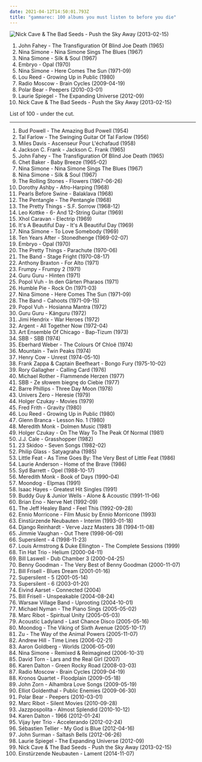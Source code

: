 ```yaml
---
date: 2021-04-12T14:50:01.793Z
title: "gammarec: 100 albums you must listen to before you die"
---
```

![Nick Cave &amp; The Bad Seeds - Push the Sky Away (2013-02-15)](http://coverartarchive.org/release/32d91075-4857-4d10-9c39-f8531caeaa2b/2962749999-500.jpg "Nick Cave & The Bad Seeds - Push the Sky Away (2013-02-15)")
<ol class="albums">
<li data-cover="https://img.discogs.com/HEEGEQ0v2oMPoHW8HxW_4ZUUQ_M=/fit-in/500x500/filters:strip_icc():format(jpeg):mode_rgb():quality(90)/discogs-images/R-8320745-1459292983-8543.jpeg.jpg" data-tags="60s, folk" role="button">John Fahey - The Transfiguration Of Blind Joe Death (1965)</li>
<li data-cover="http://coverartarchive.org/release/06bfbef3-f65b-4043-965d-0a6342567b83/4427849114-500.jpg" data-tags="60s" role="button">Nina Simone - Nina Simone Sings The Blues (1967)</li>
<li data-cover="http://coverartarchive.org/release/e66ff191-3e85-48bf-9d82-f66e6e995a28/15473580472-500.jpg" data-tags="jazz" role="button">Nina Simone - Silk & Soul (1967)</li>
<li data-cover="https://img.discogs.com/Nw5AZ9P9FrWucPthSvJLvHDbEk4=/fit-in/600x600/filters:strip_icc():format(jpeg):mode_rgb():quality(90)/discogs-images/R-3144870-1362105598-3990.jpeg.jpg" data-tags="rock, krautrock, avantgarde, favs, jazzrock, gammarec, klassik kraut, remember70, freepurp1e, juma, jeppf, albums i listened to, sounds66till77" role="button">Embryo - Opal (1970)</li>
<li data-cover="http://coverartarchive.org/release/8d856598-9599-4ab2-959b-1ac7bad91ac0/14317207367-500.jpg" data-tags="blues, jazz" role="button">Nina Simone - Here Comes The Sun (1971-09)</li>
<li data-cover="http://coverartarchive.org/release/999279cb-b6af-4562-8d0d-752e83ca3980/12886992598-500.jpg" data-tags="rock, queer, rock n roll animal, rock n roll, 1980s, lou reed, gammarec, merkliste, arista records, freepurp1e, woodstock merkliste, lauraann163" role="button">Lou Reed - Growing Up in Public (1980)</li>
<li data-cover="http://coverartarchive.org/release/7a0d6f6b-0a2b-4449-880c-4529bdaec15d/16256226007-500.jpg" data-tags="blues rock" role="button">Radio Moscow - Brain Cycles (2009-04-19)</li>
<li data-cover="https://img.discogs.com/XMDd2We33_c9r3QA8Y5f8aB2etI=/fit-in/303x303/filters:strip_icc():format(jpeg):mode_rgb():quality(90)/discogs-images/R-2173054-1267957273.jpeg.jpg" data-tags="electronic, ambient, experimental, jazz fusion, the leaf label, jazz-fusion, gammarec, freepurp1e" role="button">Polar Bear - Peepers (2010-03-01)</li>
<li data-cover="http://coverartarchive.org/release/2e4559c2-0370-4b88-8549-e9be7cce922a/27807360410-500.jpg" data-tags="electronic, minimal" role="button">Laurie Spiegel - The Expanding Universe (2012-09)</li>
<li data-cover="http://coverartarchive.org/release/32d91075-4857-4d10-9c39-f8531caeaa2b/2962749999-500.jpg" data-tags="2010s, art rock" role="button">Nick Cave & The Bad Seeds - Push the Sky Away (2013-02-15)</li>
</ol>
List of 100 - under the cut.
<!-- more -->

_________________

<ol class="albums">
<li data-cover="http://coverartarchive.org/release/51781b81-7108-4d31-ab86-d945679c4de5/3542558835-500.jpg" data-tags="jazz, bud powell" role="button">
Bud Powell - The Amazing Bud Powell (1954)
</li>
<li data-cover="http://coverartarchive.org/release/3ae795cc-8436-4f3d-96f6-1141a245d694/26194392590-500.jpg" data-tags="jazz, jazz guitar" role="button">
Tal Farlow - The Swinging Guitar Of Tal Farlow (1956)
</li>
<li data-cover="https://via.placeholder.com/450" data-tags="jazz, soundtrack" role="button">
Miles Davis - Ascenseur Pour L'échafaud (1958)
</li>
<li data-cover="https://img.discogs.com/WPZKH46hTDA9kaAQ0vzwZsDihJM=/fit-in/240x240/filters:strip_icc():format(jpeg):mode_rgb():quality(90)/discogs-images/R-1492912-1256845522.jpeg.jpg" data-tags="folk" role="button">
Jackson C. Frank - Jackson C. Frank (1965)
</li>
<li data-cover="https://img.discogs.com/HEEGEQ0v2oMPoHW8HxW_4ZUUQ_M=/fit-in/500x500/filters:strip_icc():format(jpeg):mode_rgb():quality(90)/discogs-images/R-8320745-1459292983-8543.jpeg.jpg" data-tags="60s, folk" role="button">
John Fahey - The Transfiguration Of Blind Joe Death (1965)
</li>
<li data-cover="http://coverartarchive.org/release/b4b8144b-5574-4ef0-b918-c5b9e84120e9/4613419157-500.jpg" data-tags="jazz" role="button">
Chet Baker - Baby Breeze (1965-02)
</li>
<li data-cover="http://coverartarchive.org/release/06bfbef3-f65b-4043-965d-0a6342567b83/4427849114-500.jpg" data-tags="60s" role="button">
Nina Simone - Nina Simone Sings The Blues (1967)
</li>
<li data-cover="http://coverartarchive.org/release/e66ff191-3e85-48bf-9d82-f66e6e995a28/15473580472-500.jpg" data-tags="jazz" role="button">
Nina Simone - Silk & Soul (1967)
</li>
<li data-cover="http://coverartarchive.org/release/e53265c1-7e75-4c3b-908a-6c684cc4f338/6701550123-500.jpg" data-tags="classic rock, rock, 60s" role="button">
The Rolling Stones - Flowers (1967-06-26)
</li>
<li data-cover="http://coverartarchive.org/release/cf7c810a-d4f0-4f6b-b427-f6e356fcb3ce/19871535952-500.jpg" data-tags="jazz" role="button">
Dorothy Ashby - Afro-Harping (1968)
</li>
<li data-cover="https://img.discogs.com/Uv1dPnAgKGDNZrE_bPKakEpaals=/fit-in/600x595/filters:strip_icc():format(jpeg):mode_rgb():quality(90)/discogs-images/R-1100384-1581158564-5895.jpeg.jpg" data-tags="psychedelic folk, folk" role="button">
Pearls Before Swine - Balaklava (1968)
</li>
<li data-cover="http://coverartarchive.org/release/63e740be-f406-3806-b460-b6e869aba845/11187224394-500.jpg" data-tags="folk, folk rock" role="button">
The Pentangle - The Pentangle (1968)
</li>
<li data-cover="https://img.discogs.com/b-OAqmYv7bJaABfaCVF1edZ5JYU=/fit-in/300x298/filters:strip_icc():format(jpeg):mode_rgb():quality(90)/discogs-images/R-1085991-1190981637.jpeg.jpg" data-tags="psychedelic" role="button">
The Pretty Things - S.F. Sorrow (1968-12)
</li>
<li data-cover="http://coverartarchive.org/release/07a71d31-d3f7-4253-8bcc-20378a035d6e/5651023538-500.jpg" data-tags="guitar, acoustic" role="button">
Leo Kottke - 6- And 12-String Guitar (1969)
</li>
<li data-cover="http://coverartarchive.org/release/29a01bb5-6193-4825-9197-c68cde67a631/23962319565-500.jpg" data-tags="krautrock, psychedelic, narcotic thrust" role="button">
Xhol Caravan - Electrip (1969)
</li>
<li data-cover="https://img.discogs.com/nFJWJ3tXfKbb_rhqV0pSiTPMtgY=/fit-in/600x604/filters:strip_icc():format(jpeg):mode_rgb():quality(90)/discogs-images/R-839258-1275482207.jpeg.jpg" data-tags="classic rock" role="button">
It's A Beautiful Day - It's A Beautiful Day (1969)
</li>
<li data-cover="http://coverartarchive.org/release/aae2ea65-c42e-34b3-bd60-e44cfa4a290c/21634415461-500.jpg" data-tags="jazz, soul" role="button">
Nina Simone - To Love Somebody (1969)
</li>
<li data-cover="https://img.discogs.com/8IeW6lofsVZNDsRn93ls8oG9GuQ=/fit-in/600x633/filters:strip_icc():format(jpeg):mode_rgb():quality(90)/discogs-images/R-3521641-1408541846-3153.jpeg.jpg" data-tags="blues rock, rock" role="button">
Ten Years After - Stonedhenge (1969-02-07)
</li>
<li data-cover="https://img.discogs.com/Nw5AZ9P9FrWucPthSvJLvHDbEk4=/fit-in/600x600/filters:strip_icc():format(jpeg):mode_rgb():quality(90)/discogs-images/R-3144870-1362105598-3990.jpeg.jpg" data-tags="rock, krautrock, avantgarde, favs, jazzrock, gammarec, klassik kraut, remember70, freepurp1e, juma, jeppf, albums i listened to, sounds66till77" role="button">
Embryo - Opal (1970)
</li>
<li data-cover="http://coverartarchive.org/release/64f50b1c-744b-4f90-804b-edd218f032d4/7434737886-500.jpg" data-tags="psychedelic" role="button">
The Pretty Things - Parachute (1970-06)
</li>
<li data-cover="http://coverartarchive.org/release/01977abe-f944-43e9-b726-82ba081c210e/7648066891-500.jpg" data-tags="70s, classic rock, country rock" role="button">
The Band - Stage Fright (1970-08-17)
</li>
<li data-cover="http://coverartarchive.org/release/8f7c79d1-3441-4451-a823-2d631c75fbcf/3571869963-500.jpg" data-tags="free jazz, jazz, 1971, avant-garde" role="button">
Anthony Braxton - For Alto (1971)
</li>
<li data-cover="http://coverartarchive.org/release/8539d1cf-396a-4b96-b302-c3d8995f6d3d/10807421807-500.jpg" data-tags="70s, progressive rock" role="button">
Frumpy - Frumpy 2 (1971)
</li>
<li data-cover="http://coverartarchive.org/release/680ba7b0-3cd8-4561-90c3-49ca4924a61a/2471289241-500.jpg" data-tags="krautrock" role="button">
Guru Guru - Hinten (1971)
</li>
<li data-cover="https://img.discogs.com/hOCUwBaNT8Mx5sIEZiT9zd2bUYA=/fit-in/600x595/filters:strip_icc():format(jpeg):mode_rgb():quality(90)/discogs-images/R-12001915-1561460802-2949.jpeg.jpg" data-tags="electronic, krautrock, avantgarde, surrealism ambient" role="button">
Popol Vuh - In den Gärten Pharaos (1971)
</li>
<li data-cover="http://coverartarchive.org/release/844a5e08-7e81-3e41-91ff-4bfb753ca4c5/15612452090-500.jpg" data-tags="classic rock, blues, rock" role="button">
Humble Pie - Rock On (1971-03)
</li>
<li data-cover="http://coverartarchive.org/release/8d856598-9599-4ab2-959b-1ac7bad91ac0/14317207367-500.jpg" data-tags="blues, jazz" role="button">
Nina Simone - Here Comes The Sun (1971-09)
</li>
<li data-cover="https://img.discogs.com/HYCDp7W6GJLinQf6KSnHv_cYnVc=/fit-in/600x450/filters:strip_icc():format(jpeg):mode_rgb():quality(90)/discogs-images/R-7836120-1611146960-3886.jpeg.jpg" data-tags="classic rock" role="button">
The Band - Cahoots (1971-09-15)
</li>
<li data-cover="http://coverartarchive.org/release/8ea4b878-756e-3579-9c91-70623918c04c/9735906881-500.jpg" data-tags="experimental, new age, krautrock" role="button">
Popol Vuh - Hosianna Mantra (1972)
</li>
<li data-cover="https://img.discogs.com/p2i823QdPc-a8p17nlJVMy2wZMQ=/fit-in/600x592/filters:strip_icc():format(jpeg):mode_rgb():quality(90)/discogs-images/R-2012126-1392726636-2584.jpeg.jpg" data-tags="krautrock" role="button">
Guru Guru - Känguru (1972)
</li>
<li data-cover="http://coverartarchive.org/release/18519193-9e7c-4515-baab-bed88265a51d/4983267135-500.jpg" data-tags="rock" role="button">
Jimi Hendrix - War Heroes (1972)
</li>
<li data-cover="http://coverartarchive.org/release/abb92968-a418-4565-8af3-1bac29c59d38/24868238097-500.jpg" data-tags="70s" role="button">
Argent - All Together Now (1972-04)
</li>
<li data-cover="https://via.placeholder.com/450" data-tags="free jazz, freepurp1e, gammarec" role="button">
Art Ensemble Of Chicago - Bap-Tizum (1973)
</li>
<li data-cover="https://img.discogs.com/05A1eJPG3tjPxX_s0kB99Od_eec=/fit-in/600x600/filters:strip_icc():format(jpeg):mode_rgb():quality(90)/discogs-images/R-4542505-1538064643-5609.jpeg.jpg" data-tags="progressive rock, jazz rock" role="button">
SBB - SBB (1974)
</li>
<li data-cover="http://coverartarchive.org/release/31ba5a08-5dec-481a-b2d2-aecf4fb326e3/13504192997-500.jpg" data-tags="ecm, jazz" role="button">
Eberhard Weber - The Colours Of Chloë (1974)
</li>
<li data-cover="http://coverartarchive.org/release/cc1a7a96-e8c5-4a16-80d1-e2d7e4b6c3fe/21649814402-500.jpg" data-tags="70s, blues rock" role="button">
Mountain - Twin Peaks (1974)
</li>
<li data-cover="https://img.discogs.com/vPH7WtUXT4rerWaJQw0pTp6aTqM=/fit-in/600x594/filters:strip_icc():format(jpeg):mode_rgb():quality(90)/discogs-images/R-2058273-1261432987.jpeg.jpg" data-tags="experimental, progressive rock, prog rock, rio, rock in opposition" role="button">
Henry Cow - Unrest (1974-05-10)
</li>
<li data-cover="http://coverartarchive.org/release/5c5db5e6-3dea-3e90-8846-ed2bb7029f1c/4430407810-500.jpg" data-tags="rock, 70s" role="button">
Frank Zappa & Captain Beefheart - Bongo Fury (1975-10-02)
</li>
<li data-cover="http://coverartarchive.org/release/b5c6868b-cf0c-4606-a4d0-bbc25b1b0096/17036486225-500.jpg" data-tags="blues rock" role="button">
Rory Gallagher - Calling Card (1976)
</li>
<li data-cover="https://img.discogs.com/lioOArlu-BpKDdbT2rkqTR_-imo=/fit-in/600x598/filters:strip_icc():format(jpeg):mode_rgb():quality(90)/discogs-images/R-70668-1558817466-3662.jpeg.jpg" data-tags="krautrock, electronic, german" role="button">
Michael Rother - Flammende Herzen (1977)
</li>
<li data-cover="https://img.discogs.com/0f36ac86c54fe502a205affaefeae52f092904f2/images/spacer.gif" data-tags="progressive rock" role="button">
SBB - Ze słowem biegnę do Ciebie (1977)
</li>
<li data-cover="http://coverartarchive.org/release/a715ca8f-2394-4cc8-8384-d7d5af8fd3f3/21375090967-500.jpg" data-tags="ecm, double bass" role="button">
Barre Phillips - Three Day Moon (1978)
</li>
<li data-cover="http://coverartarchive.org/release/30498307-9854-367d-8d3b-53b21f10b173/10920536726-500.jpg" data-tags="progressive rock" role="button">
Univers Zero - Heresie (1979)
</li>
<li data-cover="http://coverartarchive.org/release/c2e4ce9a-7e5e-42b3-b589-7451e4db03da/23419569599-500.jpg" data-tags="70s, krautrock" role="button">
Holger Czukay - Movies (1979)
</li>
<li data-cover="http://coverartarchive.org/release/17fde215-80a6-4c5d-95e9-4ecf8202f86b/25067976393-500.jpg" data-tags="1980, experimental, avant-garde, jazz" role="button">
Fred Frith - Gravity (1980)
</li>
<li data-cover="http://coverartarchive.org/release/999279cb-b6af-4562-8d0d-752e83ca3980/12886992598-500.jpg" data-tags="rock, queer, rock n roll animal, rock n roll, 1980s, lou reed, gammarec, merkliste, arista records, freepurp1e, woodstock merkliste, lauraann163" role="button">
Lou Reed - Growing Up in Public (1980)
</li>
<li data-cover="http://coverartarchive.org/release/e073c07b-4f2c-4d1e-bf0e-281948718987/21684816836-500.jpg" data-tags="experimental" role="button">
Glenn Branca - Lesson No. 1 (1980)
</li>
<li data-cover="http://coverartarchive.org/release/6eab50b0-8cac-412f-b7e0-1ed514c7b359/8980829265-500.jpg" data-tags="avant-garde" role="button">
Meredith Monk - Dolmen Music (1981)
</li>
<li data-cover="http://coverartarchive.org/release/288437a4-6475-4d86-8979-94b1ce57b55c/5699860540-500.jpg" data-tags="krautrock, h czukay" role="button">
Holger Czukay - On The Way To The Peak Of Normal (1981)
</li>
<li data-cover="http://coverartarchive.org/release/e27c9783-fbe0-431f-9b5b-dba9646eef96/9368869050-500.jpg" data-tags="blues" role="button">
J.J. Cale - Grasshopper (1982)
</li>
<li data-cover="https://img.discogs.com/EehXrwnNRP2mXvh-8qFlHpNQb3I=/fit-in/600x600/filters:strip_icc():format(jpeg):mode_rgb():quality(90)/discogs-images/R-184358-1367865951-1605.jpeg.jpg" data-tags="industrial, post-punk" role="button">
23 Skidoo - Seven Songs (1982-02)
</li>
<li data-cover="http://coverartarchive.org/release/b03679a6-0b10-4a6e-b05f-5c95a73685ca/15150162666-500.jpg" data-tags="avant-garde, 1985, classical, gammarec, freepurp1e" role="button">
Philip Glass - Satyagraha (1985)
</li>
<li data-cover="http://coverartarchive.org/release/bd962813-7059-36af-a593-e9ffcf55aa05/21356427371-500.jpg" data-tags="classic rock, rock, 70s" role="button">
Little Feat - As Time Goes By: The Very Best of Little Feat (1986)
</li>
<li data-cover="https://via.placeholder.com/450" data-tags="avantgarde, soundtrack, electronic, alternative, experimental, female vocalists, avant-garde, 4 star, gammarec, iveldie best of 1986, top cd, freepurp1e, radiomm, l anderson, faval bm" role="button">
Laurie Anderson - Home of the Brave (1986)
</li>
<li data-cover="http://coverartarchive.org/release/45e99e44-c955-4d44-94b9-8f0e1593fa12/23911853040-500.jpg" data-tags="psychedelic rock, classic rock, psychedelic" role="button">
Syd Barrett - Opel (1988-10-17)
</li>
<li data-cover="https://img.discogs.com/A4VuWD1Rw4evFv85MX7_nlEb484=/fit-in/600x600/filters:strip_icc():format(jpeg):mode_rgb():quality(90)/discogs-images/R-1528666-1226271010.jpeg.jpg" data-tags="avantgarde, minimalist" role="button">
Meredith Monk - Book of Days (1990-04)
</li>
<li data-cover="http://coverartarchive.org/release/bea4274e-2760-4d85-9656-4a73c956174f/25949988315-500.jpg" data-tags="classical, minimalism, not nickelback" role="button">
Moondog - Elpmas (1991)
</li>
<li data-cover="https://img.discogs.com/-w7gNnmb3NOJwdDtGgUs64259Zw=/fit-in/598x600/filters:strip_icc():format(jpeg):mode_rgb():quality(90)/discogs-images/R-5912421-1406217387-4118.jpeg.jpg" data-tags="soul, stax" role="button">
Isaac Hayes - Greatest Hit Singles (1991)
</li>
<li data-cover="http://coverartarchive.org/release/0c4e151e-7b36-462b-a939-597c29beb673/15777483991-500.jpg" data-tags="blues" role="button">
Buddy Guy & Junior Wells - Alone & Acoustic (1991-11-06)
</li>
<li data-cover="https://img.discogs.com/1NTbb5-Qz342JCzqy7kIglUNzEw=/fit-in/594x586/filters:strip_icc():format(jpeg):mode_rgb():quality(90)/discogs-images/R-60900-1226685870.jpeg.jpg" data-tags="electronic, experimental, ambient" role="button">
Brian Eno - Nerve Net (1992-09)
</li>
<li data-cover="http://coverartarchive.org/release/bb111689-9036-4014-93b8-2915f045a718/4406377148-500.jpg" data-tags="blues rock" role="button">
The Jeff Healey Band - Feel This (1992-09-28)
</li>
<li data-cover="https://via.placeholder.com/450" data-tags="soundtrack, instrumental, easy listening, new age, breathtaking, gammarec" role="button">
Ennio Morricone - Film Music by Ennio Morricone (1993)
</li>
<li data-cover="http://coverartarchive.org/release/0f18bf5c-ee12-472f-8cd1-b01c184d7000/7817138636-500.jpg" data-tags="industrial" role="button">
Einstürzende Neubauten - Interim (1993-01-18)
</li>
<li data-cover="http://coverartarchive.org/release/dc739d14-2583-4a8a-89a0-f8852051792c/10972353478-500.jpg" data-tags="jazz, django reinhardt, great jazz records, verve jazz masters" role="button">
Django Reinhardt - Verve Jazz Masters 38 (1994-11-08)
</li>
<li data-cover="http://coverartarchive.org/release/1e480ff0-ce74-47bd-97cc-a21a638369d0/15878091475-500.jpg" data-tags="blues" role="button">
Jimmie Vaughan - Out There (1998-06-09)
</li>
<li data-cover="http://coverartarchive.org/release/53d3e2d2-a5a0-4f74-b7b7-ef6738cfb0a3/15464598355-500.jpg" data-tags="posteverything" role="button">
Supersilent - 4 (1998-11-23)
</li>
<li data-cover="http://coverartarchive.org/release/0ac59d2b-2d5d-461c-80e7-9d9254ac0111/4801637818-500.jpg" data-tags="jazz" role="button">
Louis Armstrong & Duke Ellington - The Complete Sessions (1999)
</li>
<li data-cover="http://coverartarchive.org/release/2f687021-9ffb-4ef7-b323-6d52f3d33c12/10309160094-500.jpg" data-tags="avant-garde" role="button">
Tin Hat Trio - Helium (2000-04-11)
</li>
<li data-cover="http://coverartarchive.org/release/be1a9683-76ef-4b07-9ecb-fb79eed2ccae/16132143196-500.jpg" data-tags="dub" role="button">
Bill Laswell - Dub Chamber 3 (2000-04-25)
</li>
<li data-cover="https://img.discogs.com/PVgBMBQmRGHF-26Pc_wHvZh8BLk=/fit-in/526x519/filters:strip_icc():format(jpeg):mode_rgb():quality(90)/discogs-images/R-5977075-1418680623-5558.jpeg.jpg" data-tags="swing" role="button">
Benny Goodman - The Very Best of Benny Goodman (2000-11-07)
</li>
<li data-cover="http://coverartarchive.org/release/6d1b6e51-e492-47a9-acea-434932f4b882/24708704881-500.jpg" data-tags="jazz guitar" role="button">
Bill Frisell - Blues Dream (2001-01-16)
</li>
<li data-cover="http://coverartarchive.org/release/d178cce9-a15e-4f42-8681-c25cb8366bb9/15464623709-500.jpg" data-tags="ambient, posteverything" role="button">
Supersilent - 5 (2001-05-14)
</li>
<li data-cover="http://coverartarchive.org/release/061bbc12-606b-437e-ae05-5c1d37bdc22c/15846332869-500.jpg" data-tags="jazz, experimental" role="button">
Supersilent - 6 (2003-01-20)
</li>
<li data-cover="http://coverartarchive.org/release/831d6be8-a6cb-4235-8a18-5938d51341d5/5611952698-500.jpg" data-tags="scandinavian, guitar, smooth, hypnotic" role="button">
Eivind Aarset - Connected (2004)
</li>
<li data-cover="https://img.discogs.com/iEZJYaqwMx6TeSWvcBKZ297wgWc=/fit-in/600x530/filters:strip_icc():format(jpeg):mode_rgb():quality(90)/discogs-images/R-1005829-1517893416-9685.jpeg.jpg" data-tags="jazz, freepurp1e, b-frisell, b frisell" role="button">
Bill Frisell - Unspeakable (2004-08-24)
</li>
<li data-cover="http://coverartarchive.org/release/5342a9c2-04fa-4f66-bd3e-919526bd656b/14989235423-500.jpg" data-tags="folk, world" role="button">
Warsaw Village Band - Uprooting (2004-10-01)
</li>
<li data-cover="http://coverartarchive.org/release/52fdc1aa-066d-4ee5-ae78-927f6e7f86f9/13130112170-500.jpg" data-tags="classical" role="button">
Michael Nyman - The Piano Sings (2005-05-02)
</li>
<li data-cover="https://via.placeholder.com/450" data-tags="free jazz, albert ayler" role="button">
Marc Ribot - Spiritual Unity (2005-05-03)
</li>
<li data-cover="https://via.placeholder.com/450" data-tags="jazz, jazz punk" role="button">
Acoustic Ladyland - Last Chance Disco (2005-05-16)
</li>
<li data-cover="http://coverartarchive.org/release/e262aaed-701d-4dcc-832f-7ea8bdabdeb4/5606639088-500.jpg" data-tags="avant-garde" role="button">
Moondog - The Viking of Sixth Avenue (2005-10-17)
</li>
<li data-cover="https://img.discogs.com/5KSsJtMorOOjQyTYPAAhrTgAzxU=/fit-in/600x600/filters:strip_icc():format(jpeg):mode_rgb():quality(90)/discogs-images/R-945994-1610367793-7430.jpeg.jpg" data-tags="hardcore, wicked" role="button">
Zu - The Way of the Animal Powers (2005-11-07)
</li>
<li data-cover="http://coverartarchive.org/release/72e0da1a-4d97-454e-8996-9e21ccd830df/6268951849-500.jpg" data-tags="jazz, andrew hill" role="button">
Andrew Hill - Time Lines (2006-02-21)
</li>
<li data-cover="http://coverartarchive.org/release/c18028a8-178c-4c36-a46c-6483a4acab73/4940125918-500.jpg" data-tags="jazz" role="button">
Aaron Goldberg - Worlds (2006-05-09)
</li>
<li data-cover="https://img.discogs.com/NLPl__iIY4Kbc4APyFZhOjJPexE=/fit-in/600x600/filters:strip_icc():format(jpeg):mode_rgb():quality(90)/discogs-images/R-13177777-1549402944-8632.jpeg.jpg" data-tags="jazz remix" role="button">
Nina Simone - Remixed & Reimagined (2006-10-31)
</li>
<li data-cover="https://img.discogs.com/tyP4qSVk32vWeUHkKREkaPp0J18=/fit-in/600x597/filters:strip_icc():format(jpeg):mode_rgb():quality(90)/discogs-images/R-4286908-1462084600-1770.png.jpg" data-tags="soundtrack" role="button">
David Torn - Lars and the Real Girl (2007)
</li>
<li data-cover="https://img.discogs.com/fA1Bm8DS3OujMqemXZI6scDYoXo=/fit-in/600x600/filters:strip_icc():format(jpeg):mode_rgb():quality(90)/discogs-images/R-2280074-1303288650.jpeg.jpg" data-tags="folk" role="button">
Karen Dalton - Green Rocky Road (2008-03-03)
</li>
<li data-cover="http://coverartarchive.org/release/7a0d6f6b-0a2b-4449-880c-4529bdaec15d/16256226007-500.jpg" data-tags="blues rock" role="button">
Radio Moscow - Brain Cycles (2009-04-19)
</li>
<li data-cover="http://coverartarchive.org/release/0b33ed2f-b1e1-43d1-82ad-a1e9f9f9c6bf/12063130383-500.jpg" data-tags="world, mind-blowing" role="button">
Kronos Quartet - Floodplain (2009-05-18)
</li>
<li data-cover="http://coverartarchive.org/release/f9a8b860-899a-4470-aeb2-5801d03d8629/12133842826-500.jpg" data-tags="jazz, improvisation" role="button">
John Zorn - Alhambra Love Songs (2009-05-19)
</li>
<li data-cover="http://coverartarchive.org/release/2b784fdf-2725-4b1e-85ab-af59cb6c1613/4967430852-500.jpg" data-tags="soundtrack" role="button">
Elliot Goldenthal - Public Enemies (2009-06-30)
</li>
<li data-cover="https://img.discogs.com/XMDd2We33_c9r3QA8Y5f8aB2etI=/fit-in/303x303/filters:strip_icc():format(jpeg):mode_rgb():quality(90)/discogs-images/R-2173054-1267957273.jpeg.jpg" data-tags="electronic, ambient, experimental, jazz fusion, the leaf label, jazz-fusion, gammarec, freepurp1e" role="button">
Polar Bear - Peepers (2010-03-01)
</li>
<li data-cover="http://coverartarchive.org/release/b22c59a6-308f-4b0d-8f0d-dbab5b32ff51/4862582753-500.jpg" data-tags="guitar, melancholy" role="button">
Marc Ribot - Silent Movies (2010-09-28)
</li>
<li data-cover="http://coverartarchive.org/release/7225c78a-872c-4d62-a082-1055bb27fa27/25393041484-500.jpg" data-tags="gammarec, freepurp1e" role="button">
Jazzpospolita - Almost Splendid (2010-10-12)
</li>
<li data-cover="https://img.discogs.com/NZfYhUkTe1R-h-IMD-Ck0SqevlE=/fit-in/600x600/filters:strip_icc():format(jpeg):mode_rgb():quality(90)/discogs-images/R-3363261-1327422547.jpeg.jpg" data-tags="folk" role="button">
Karen Dalton - 1966 (2012-01-24)
</li>
<li data-cover="https://img.discogs.com/vJyjhkapiTrbQDoflkyc8vpWyFU=/fit-in/600x537/filters:strip_icc():format(jpeg):mode_rgb():quality(90)/discogs-images/R-3428880-1330034423.jpeg.jpg" data-tags="jazz" role="button">
Vijay Iyer Trio - Accelerando (2012-02-24)
</li>
<li data-cover="http://coverartarchive.org/release/0915ed5d-5cfe-4b43-a7d1-1c4ee6fa4a86/3439424827-500.jpg" data-tags="electronic, blue album covers" role="button">
Sébastien Tellier - My God is Blue (2012-04-16)
</li>
<li data-cover="http://coverartarchive.org/release/7cf11ca8-9e15-45e1-937b-49ee95c2cb04/20396478087-500.jpg" data-tags="ecm, modern jazz, jazz, avant-garde, jazz saxophone, gammarec, at work, john surman, freepurp1e, juma, double-ender 5, musicas no plural, ecm globalmusic, qlencja jazz selection" role="button">
John Surman - Saltash Bells (2012-06-26)
</li>
<li data-cover="http://coverartarchive.org/release/2e4559c2-0370-4b88-8549-e9be7cce922a/27807360410-500.jpg" data-tags="electronic, minimal" role="button">
Laurie Spiegel - The Expanding Universe (2012-09)
</li>
<li data-cover="http://coverartarchive.org/release/32d91075-4857-4d10-9c39-f8531caeaa2b/2962749999-500.jpg" data-tags="2010s, art rock" role="button">
Nick Cave & The Bad Seeds - Push the Sky Away (2013-02-15)
</li>
<li data-cover="http://coverartarchive.org/release/026f2afd-8dcb-4cd8-af5d-859d49f0610f/27679038525-500.jpg" data-tags="industrial, avant-garde, war, 2010s, history, 2014 releases, gammarec, freepurp1e, juma, 2014: albums, my head is full of stuff i do not understand" role="button">
Einstürzende Neubauten - Lament (2014-11-07)
</li>
</ol>
